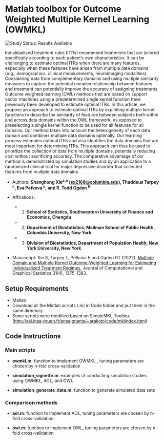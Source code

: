 # Matlab toolbox for Outcome Weighted Multiple Kernel Learning (OWMKL)

<img src="https://img.shields.io/badge/Study%20Status-Results%20Available-yellow.svg" alt="Study Status: Results Available"> 

Individualized treatment rules (ITRs) recommend treatments that are tailored specifically according to each patient’s own characteristics. It can be challenging to estimate optimal ITRs when there are many features, especially when these features have arisen from multiple data domains (e.g., demographics, clinical measurements, neuroimaging modalities). Considering data from complementary domains and using multiple similarity measures to capture the potential complex relationship between features and treatment can potentially improve the accuracy of assigning treatments. Outcome weighted learning (OWL) methods that are based on support vector machines using a predetermined single kernel function have previously been developed to estimate optimal ITRs. In this article, we propose an approach to estimate optimal ITRs by exploiting multiple kernel functions to describe the similarity of features between subjects both within and across data domains within the OWL framework, as opposed to preselecting a single kernel function to be used for all features for all domains. Our method takes into account the heterogeneity of each data domain and combines multiple data domains optimally. Our learning process estimates optimal ITRs and also identifies the data domains that are most important for determining ITRs. This approach can thus be used to prioritize the collection of data from multiple domains, potentially reducing cost without sacrificing accuracy. The comparative advantage of our method is demonstrated by simulation studies and by an application to a randomized clinical trial for major depressive disorder that collected features from multiple data domains. 


- Authors: **Shanghong Xie<sup>a,b</sup> (sx2168@columbia.edu), Thaddeus Tarpey <sup>c</sup>, Eva Petkova <sup>c</sup>, and R. Todd Ogden <sup>b</sup>**
- Affiliations:
  + 1. **School of Statistics, Southwestern University of Finance and Economics, Chengdu**
  + 2. **Department of Biostatistics, Mailman School of Public Health, Columbia University, New York**
  + 3. **Division of Biostatistics, Department of Population Health, New York University, New York**
       
- Manuscript: Xie S, Tarpey T, Petkova E and Ogden RT (2022). [Multiple Domain and Multiple Kernel Outcome-Weighted Learning for Estimating Individualized Treatment Regimes.](https://github.com/shanghongxie/INL) Jounral of Computational and Graphical Statistics 31(4), 1375-1383.   
  
## Setup Requirements
- Matlab 
- Download all the Matlab scripts (.m) in Code folder and put them in the same directory. 
- Some scripts were modified based on SimpleMKL Toolbox (http://asi.insa-rouen.fr/enseignants/~arakoto/code/mklindex.html)

## Code Instructions

### Main scripts

- **owmkl.m**: function to implement OWMKL , tuning parameters are chosen by n-fold cross-validation

- **simulation_vignette.m**: examples of conducting simulation studies using OWMKL, AOL, and OWL.

- **simulation_generate_data.m**: function to generate simulated data sets

### Comparison methods
- **aol.m**: function to implement AOL, tuning parameters are chosen by n-fold cross-validation

- **owl.m**: function to implement OWL, tuning parameters are chosen by n-fold cross-validation

